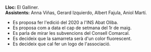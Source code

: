 **Lloc:** El Galliner.  
**Assistents:** Anna Viñas, Gerard Izquierdo, Albert Fajula, Aniol Martí.

* Es proposa fer l'edició del 2020 a l'INS Abat Oliba.
* Es proposa com a data el cap de setmana del 1r de maig.
* Es parla de mirar les subvencions del Consell Comarcal.
* Es decideix que la samarreta serà d'un color fluorescent.
* Es decideix que cal fer un logo de l'associació.
